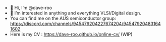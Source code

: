 - 👋 Hi, I’m @dave-roo
- 👀 I’m interested in anything and everything VLSI/Digital design.
- You can find me on the AUS semiconductor group: https://discord.com/channels/945479204227674204/945479204831641602
- Here is my CV : https://dave-roo.github.io/online-cv/ (WIP)
